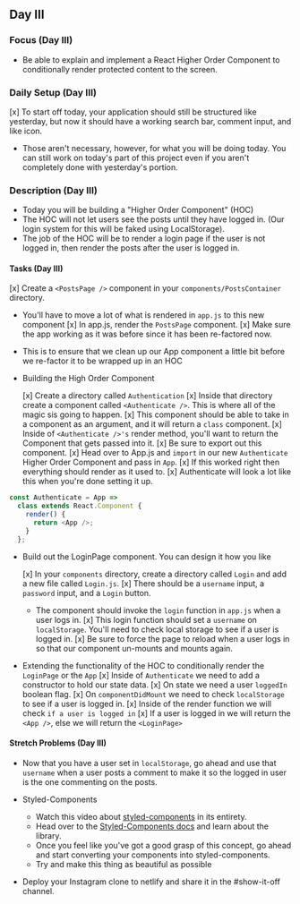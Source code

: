 ## Day III

### Focus (Day III)

- Be able to explain and implement a React Higher Order Component to conditionally render protected content to the screen.

### Daily Setup (Day III)

[x] To start off today, your application should still be structured like yesterday, but now it should have a working search bar, comment input, and like icon.
- Those aren't necessary, however, for what you will be doing today. You can still work on today's part of this project even if you aren't completely done with yesterday's portion.

### Description (Day III)

- Today you will be building a "Higher Order Component" (HOC)
- The HOC will not let users see the posts until they have logged in. (Our login system for this will be faked using LocalStorage).
- The job of the HOC will be to render a login page if the user is not logged in, then render the posts after the user is logged in.

#### Tasks (Day III)

[x] Create a `<PostsPage />` component in your `components/PostsContainer` directory.

  - You'll have to move a lot of what is rendered in `app.js` to this new component
  [x] In app.js, render the `PostsPage` component.
  [x] Make sure the app working as it was before since it has been re-factored now.
  - This is to ensure that we clean up our App component a little bit before we re-factor it to be wrapped up in an HOC

- Building the High Order Component

  [x] Create a directory called `Authentication`
  [x] Inside that directory create a component called `<Authenticate />`. This is where all of the magic sis going to happen.
  [x] This component should be able to take in a component as an argument, and it will return a `class` component.
  [x] Inside of `<Authenticate />'s` render method, you'll want to return the Component that gets passed into it.
  [x] Be sure to export out this component.
  [x] Head over to App.js and `import` in our new `Authenticate` Higher Order Component and pass in `App`.
  [x] If this worked right then everything should render as it used to.
  [x] Authenticate will look a lot like this when you're done setting it up.

```js
const Authenticate = App =>
  class extends React.Component {
    render() {
      return <App />;
    }
  };
```

- Build out the LoginPage component. You can design it how you like

  [x] In your `components` directory, create a directory called `Login` and add a new file called `Login.js`.
  [x] There should be a `username` input, a `password` input, and a `Login` button.
  - The component should invoke the `login` function in `app.js` when a user logs in.
  [x] This login function should set a `username` on `localStorage`. You'll need to check local storage to see if a user is logged in.
  [x] Be sure to force the page to reload when a user logs in so that our component un-mounts and mounts again.

- Extending the functionality of the HOC to conditionally render the `LoginPage` or the `App`
  [x] Inside of `Authenticate` we need to add a constructor to hold our state data.
  [x] On state we need a user `loggedIn` boolean flag.
  [x] On `componentDidMount` we need to check `localStorage` to see if a user is logged in.
  [x] Inside of the render function we will check `if a user is logged in`
  [x] If a user is logged in we will return the `<App />`, else we will return the `<LoginPage>`

#### Stretch Problems (Day III)

- Now that you have a user set in `localStorage`, go ahead and use that `username` when a user posts a comment to make it so the logged in user is the one commenting on the posts.
- Styled-Components

  - Watch this video about [styled-components](https://youtu.be/bIK2NwoK9xk) in its entirety.
  - Head over to the [Styled-Components docs](https://www.styled-components.com/) and learn about the library.
  - Once you feel like you've got a good grasp of this concept, go ahead and start converting your components into styled-components.
  - Try and make this thing as beautiful as possible

- Deploy your Instagram clone to netlify and share it in the #show-it-off channel.
